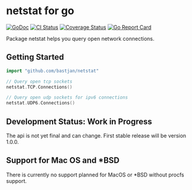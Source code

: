 # netstat for go

[![GoDoc][doc-img]][doc] [![CI Status][ci-img]][ci] [![Coverage Status][cover-img]][cover] [![Go Report Card][report-img]][report]

Package netstat helps you query open network connections.

## Getting Started

```go
import "github.com/bastjan/netstat"

// Query open tcp sockets
netstat.TCP.Connections()

// Query open udp sockets for ipv6 connections
netstat.UDP6.Connections()
```

## Development Status: Work in Progress

The api is not yet final and can change.
First stable release will be version 1.0.0.

## Support for Mac OS and *BSD

There is currently no support planned for MacOS or *BSD without procfs support.

[doc]: https://godoc.org/github.com/bastjan/netstat
[doc-img]: https://godoc.org/github.com/bastjan/netstat?status.svg
[cover]: https://codecov.io/gh/bastjan/netstat
[cover-img]: https://codecov.io/gh/bastjan/netstat/branch/master/graph/badge.svg
[ci]: https://travis-ci.org/bastjan/netstat
[ci-img]: https://travis-ci.org/bastjan/netstat.svg?branch=master
[report]: https://goreportcard.com/report/github.com/bastjan/netstat
[report-img]: https://goreportcard.com/badge/github.com/bastjan/netstat
